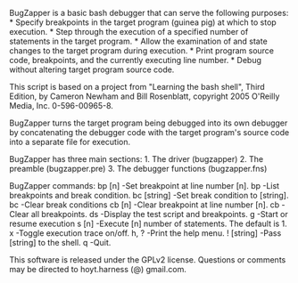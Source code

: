 BugZapper is a basic bash debugger that can serve the following purposes:
     * Specify breakpoints in the target program (guinea pig) at which to stop execution.
     * Step through the execution of a specified number of statements in the target program.
     * Allow the examination of and state changes to the target program during execution.
     * Print program source code, breakpoints, and the currently executing line number.
     * Debug without altering target program source code.

This script is based on a project from "Learning the bash shell", Third Edition, by Cameron Newham and Bill Rosenblatt, copyright 2005 O'Reilly Media, Inc. 0-596-00965-8.

BugZapper turns the target program being debugged into its own debugger by concatenating the debugger code with the target program's source code into a separate file for execution.

BugZapper has three main sections:
     1. The driver (bugzapper)
     2. The preamble (bugzapper.pre)
     3. The debugger functions (bugzapper.fns)

BugZapper commands:
     bp [n]       -Set breakpoint at line number [n].
     bp           -List breakpoints and break condition.
     bc [string]  -Set break condition to [string].
     bc           -Clear break conditions
     cb [n]       -Clear breakpoint at line number [n].
     cb           -Clear all breakpoints.
     ds           -Display the test script and breakpoints.
     g            -Start or resume execution
     s [n]        -Execute [n] number of statements. The default is 1.
     x            -Toggle execution trace on/off.
     h, ?         -Print the help menu.
     ! [string]   -Pass [string] to the shell.
     q            -Quit.

This software is released under the GPLv2 license. Questions or comments may be directed to hoyt.harness (@) gmail.com.
